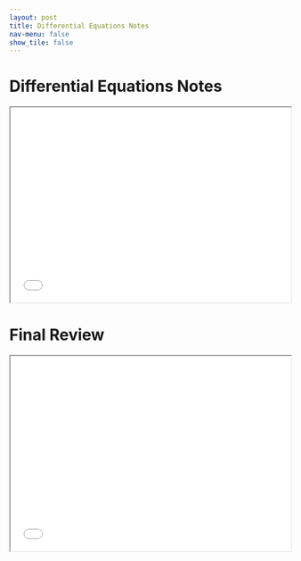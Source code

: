 ```yaml
---
layout: post
title: Differential Equations Notes
nav-menu: false
show_tile: false
---
```



# Differential Equations Notes

<iframe src="/college/DifferentialEquations/DifferentialEquationsNotes.pdf"
        style="width: 100%; height: 25em;">
</iframe>

# Final Review

<iframe src="/college/DifferentialEquations/FinalReview.pdf"
        style="width: 100%; height: 25em;">
</iframe>

